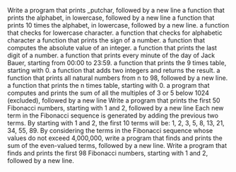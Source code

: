 Write a program that prints _putchar, followed by a new line
a function that prints the alphabet, in lowercase, followed by a new line
a function that prints 10 times the alphabet, in lowercase, followed by a new line.
a function that checks for lowercase character.
a function that checks for alphabetic character
 a function that prints the sign of a number.
a function that computes the absolute value of an integer.
 a function that prints the last digit of a number.
a function that prints every minute of the day of Jack Bauer, starting from 00:00 to 23:59.
 a function that prints the 9 times table, starting with 0.
a function that adds two integers and returns the result.
 a function that prints all natural numbers from n to 98, followed by a new line.
a function that prints the n times table, starting with 0.
 a program that computes and prints the sum of all the multiples of 3 or 5 below 1024 (excluded), followed by a new line
Write a program that prints the first 50 Fibonacci numbers, starting with 1 and 2, followed by a new line
Each new term in the Fibonacci sequence is generated by adding the previous two terms. By starting with 1 and 2, the first 10 terms will be: 1, 2, 3, 5, 8, 13, 21, 34, 55, 89. By considering the terms in the Fibonacci sequence whose values do not exceed 4,000,000, write a program that finds and prints the sum of the even-valued terms, followed by a new line.
Write a program that finds and prints the first 98 Fibonacci numbers, starting with 1 and 2, followed by a new line.
